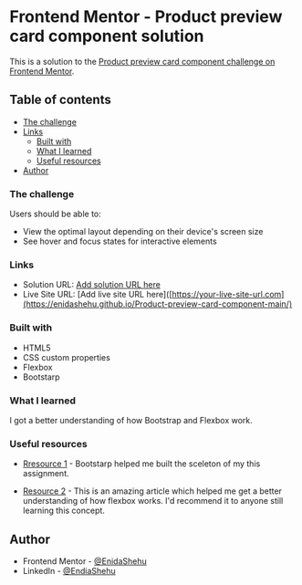 # Frontend Mentor - Product preview card component solution

This is a solution to the [Product preview card component challenge on Frontend Mentor](https://www.frontendmentor.io/challenges/product-preview-card-component-GO7UmttRfa).

## Table of contents

- [The challenge](#the-challenge)
- [Links](#links)
  - [Built with](#built-with)
  - [What I learned](#what-i-learned)
  - [Useful resources](#useful-resources)
- [Author](#author)

### The challenge

Users should be able to:

- View the optimal layout depending on their device's screen size
- See hover and focus states for interactive elements

### Links

- Solution URL: [Add solution URL here]([https://your-solution-url.com](https://github.com/EnidaShehu/Product-preview-card-componen-main))
- Live Site URL: [Add live site URL here]([https://your-live-site-url.com](https://enidashehu.github.io/Product-preview-card-component-main/)

### Built with

- HTML5
- CSS custom properties
- Flexbox
- Bootstarp

### What I learned

I got a better understanding of how Bootstrap and Flexbox work.

### Useful resources

- [Rresource 1](https://getbootstrap.com/) - Bootstarp helped me built the sceleton of my this assignment.

- [Resource 2](https://css-tricks.com/snippets/css/a-guide-to-flexbox/) - This is an amazing article which helped me get a better understanding of how flexbox works. I'd recommend it to anyone still learning this concept.

## Author

- Frontend Mentor - [@EnidaShehu](https://www.frontendmentor.io/profile/EnidaShehu)
- LinkedIn - [@EndiaShehu](https://www.linkedin.com/in/enida-shehu-04504612b/)
